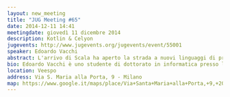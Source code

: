 ```yaml
---
layout: new_meeting
title: "JUG Meeting #65"
date: 2014-12-11 14:41
meetingdate: giovedì 11 dicembre 2014
description: Kotlin & Celyon
jugevents: http://www.jugevents.org/jugevents/event/55001
speaker: Edoardo Vacchi
abstract: L'arrivo di Scala ha aperto la strada a nuovi linguaggi di programmazione fortemente tipizzati sulla JVM. In questo talk presenterò i nuovi linguaggi di Jetbrains (Kotlin) e RedHat (Ceylon) che si pongono come obiettivo di essere potenti ma semplici abbastanza da essere facilmente fruibili, con un occhio di riguardo all'interoperabilità con Java.
bio: Edoardo Vacchi è uno studente di dottorato in informatica presso l'Università di Milano che discuterà la propria tesi sullo sviluppo di linguaggi di programmazione in marzo. Attualmente collabora con società di informatica come consulente.
location: Veespo
address: Via S. Maria alla Porta, 9 - Milano
map: https://www.google.it/maps/place/Via+Santa+Maria+alla+Porta,+9,+20123+Milano/@45.4664129,9.1817829,17z/data=!4m2!3m1!1s0x4786c153a8292d05:0x4c6f0a73c08286b9
---
```

